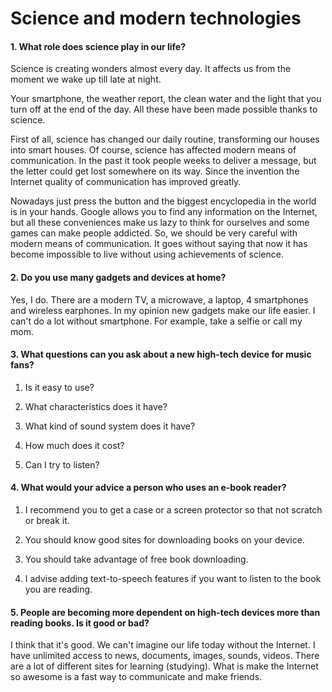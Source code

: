 Science and modern technologies
===============================

#### 1. What role does science play in our life?

Science is creating wonders almost every day. It affects us from
the moment we wake up till late at night.

Your smartphone, the weather report, the clean water and the light that you turn
off at the end of the day. All these have been made possible thanks to science.

First of all, science has changed our daily routine, transforming our houses
into smart houses. Of course, science has affected modern means of
communication. In the past it took people weeks to deliver a message, but the
letter could get lost somewhere on its way. Since the invention the Internet
quality of communication has improved greatly.

Nowadays just press the button and the biggest encyclopedia in the world is in
your hands. Google allows you to find any information on the Internet, but all
these conveniences make us lazy to think for ourselves and some games can make
people addicted. So, we should be very careful with modern means of
communication. It goes without saying that now it has become impossible to live without
using achievements of science.

#### 2. Do you use many gadgets and devices at home?

Yes, I do. There are a modern TV, a microwave, a laptop, 4 smartphones and wireless
earphones. In my opinion new gadgets make our life easier. I can't do a lot
without smartphone. For example, take a selfie or call my mom.

#### 3. What questions can you ask about a new high-tech device for music fans?

1.  Is it easy to use?

2.  What characteristics does it have?

3.  What kind of sound system does it have?

4.  How much does it cost?

5.  Can I try to listen?

#### 4. What would your advice a person who uses an e-book reader?

1.  I recommend you to get a case or a screen protector so that not scratch or
    break it.

2.  You should know good sites for downloading books on your device.

3.  You should take advantage of free book downloading.

4.  I advise adding text-to-speech features if you want to listen to the book
    you are reading.

#### 5. People are becoming more dependent on high-tech devices more than reading books. Is it good or bad?

I think that it's good. We can't imagine our life today without the Internet. I
have unlimited access to news, documents, images, sounds, videos. There are a
lot of different sites for learning (studying). What is make the Internet so
awesome is a fast way to communicate and make friends.

